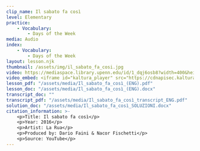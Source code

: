 ```yaml
---
clip_name: Il sabato fa così
level: Elementary
practice: 
    - Vocabulary: 
        - Days of the Week
media: Audio
index: 
    - Vocabulary: 
        - Days of the Week
layout: lesson.njk
thumbnail: /assets/img/il_sabato_fa_cosi.jpg
video: https://mediaspace.library.upenn.edu/id/1_dqj6osb8?width=400&height=285&playerId=52628472
video_embed: <iframe id="kaltura_player" src="https://cdnapisec.kaltura.com/p/1147242/sp/114724200/embedIframeJs/uiconf_id/9757771/partner_id/1147242?iframeembed=true&playerId=kaltura_player&entry_id=1_dqj6osb8&flashvars[streamerType]=auto&amp;flashvars[localizationCode]=en&amp;flashvars[sideBarContainer.plugin]=true&amp;flashvars[sideBarContainer.position]=left&amp;flashvars[sideBarContainer.clickToClose]=true&amp;flashvars[chapters.plugin]=true&amp;flashvars[chapters.layout]=vertical&amp;flashvars[chapters.thumbnailRotator]=false&amp;flashvars[streamSelector.plugin]=true&amp;flashvars[EmbedPlayer.SpinnerTarget]=videoHolder&amp;flashvars[defaultLanguageKey]=it&amp;flashvars[dualScreen.plugin]=true&amp;flashvars[Kaltura.addCrossoriginToIframe]=true&amp;&wid=1_2e4fifis" width="400" height="285" allowfullscreen webkitallowfullscreen mozAllowFullScreen allow="autoplay *; fullscreen *; encrypted-media *" sandbox="allow-downloads allow-forms allow-same-origin allow-scripts allow-top-navigation allow-pointer-lock allow-popups allow-modals allow-orientation-lock allow-popups-to-escape-sandbox allow-presentation allow-top-navigation-by-user-activation" frameborder="0" title="Il sabato fa così"></iframe>
lesson_pdf: "/assets/media/Il_sabato_fa_così_(ENG).pdf"
lesson_doc: "/assets/media/Il_sabato_fa_così_(ENG).docx"
transcript_doc: ""
transcript_pdf: "/assets/media/Il_sabato_fa_così_transcript_ENG.pdf"
solution_doc: "/assets/media/Il_sabato_fa_così_SOLUZIONI.docx"
citation_information: >- 
    <p>Title: Il sabato fa così</p>
    <p>Year: 2016</p>
    <p>Artist: La Rua</p>
    <p>Produced by: Dario Faini & Nacor Fischetti</p>
    <p>Source: YouTube</p>
---
```

